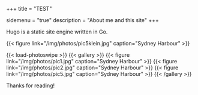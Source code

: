 +++
title = "TEST"

sidemenu = "true"
description = "About me and this site"
+++

Hugo is a static site engine written in Go.

{{< figure link="/img/photos/pic5klein.jpg" caption="Sydney Harbour" >}}

{{< load-photoswipe >}}
{{< gallery >}}
{{< figure link="/img/photos/pic1.jpg" caption="Sydney Harbour" >}}
{{< figure link="/img/photos/pic2.jpg" caption="Sydney Harbour" >}}
{{< figure link="/img/photos/pic5.jpg" caption="Sydney Harbour" >}}
{{< /gallery >}}

Thanks for reading!
